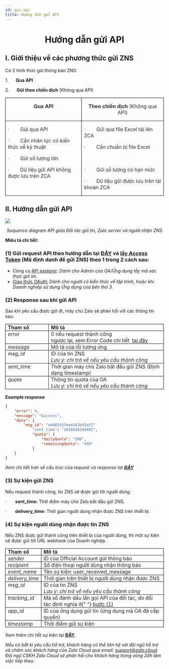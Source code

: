 ```yaml
---
id: gui-api
title: Hướng dẫn gửi API
---
```


# <p style="text-align: center">Hướng dẫn gửi API</p>

## I. Giới thiệu về các phương thức gửi ZNS

Có 2 hình thức gửi thông báo ZNS:

1.      **Qua API**

2.      **Gửi theo chiến dịch** (Không qua API)

<table>
  <tbody>
    <tr>
      <td style="border:1.0pt solid black;height:15.0pt;padding:0in 5.4pt;vertical-align:top;width:225.75pt;">
        <p style="text-align:center;">
          <span style="color:#323130;">
            <strong>Qua API</strong>
          </span>
        </p>
      </td>
      <td style="border-bottom-style:solid;border-color:black;border-left-style:none;border-right-style:solid;border-top-style:solid;border-width:1.0pt;height:15.0pt;padding:0in 5.4pt;vertical-align:top;width:231.1pt;">
        <p style="text-align:center;">
          <span style="color:#323130;">
            <strong>Theo chiến dịch&nbsp;</strong>(Không qua API)
          </span>
        </p>
      </td>
    </tr>
    <tr>
      <td style="border-bottom-style:solid;border-color:black;border-left-style:solid;border-right-style:solid;border-top-style:none;border-width:1.0pt;height:136.5pt;padding:0in 5.4pt;vertical-align:top;width:225.75pt;">
        <p>
          <span style="color:#323130;">
            ·&nbsp;&nbsp;&nbsp;&nbsp;&nbsp;&nbsp; &nbsp;Gửi qua API
          </span>
        </p>
        <p>
          <span style="color:#323130;">
            ·&nbsp;&nbsp;&nbsp;&nbsp;&nbsp;&nbsp; &nbsp;Cần nhân lực có kiến
            thức về kỹ thuật&nbsp;
          </span>
        </p>
        <p>
          <span style="color:#323130;">
            ·&nbsp;&nbsp;&nbsp;&nbsp;&nbsp;&nbsp; &nbsp;Gửi số lượng lớn&nbsp;
          </span>
        </p>
        <p>
          <span style="color:#323130;">
            ·&nbsp;&nbsp;&nbsp;&nbsp;&nbsp;&nbsp; &nbsp;Dữ liệu gửi API không
            được lưu trên ZCA
          </span>
        </p>
      </td>
      <td style="border-bottom:1.0pt solid black;border-left-style:none;border-right:1.0pt solid black;border-top-style:none;height:136.5pt;padding:0in 5.4pt;vertical-align:top;width:231.1pt;">
        <p>
          <span style="color:#323130;">
            ·&nbsp;&nbsp;&nbsp;&nbsp;&nbsp;&nbsp; &nbsp;Gửi qua file Excel tải
            lên ZCA
          </span>
        </p>
        <p>
          <span style="color:#323130;">
            ·&nbsp;&nbsp;&nbsp;&nbsp;&nbsp;&nbsp; &nbsp;Cần chuẩn bị file
            Excel&nbsp;
          </span>
        </p>
        <p style="margin-left:.5in;">
          <span style="color:#323130;">&nbsp;</span>
        </p>
        <p>
          <span style="color:#323130;">
            ·&nbsp;&nbsp;&nbsp;&nbsp;&nbsp;&nbsp; &nbsp;Gửi số lượng có hạn mức
          </span>
        </p>
        <p>
          <span style="color:#323130;">
            ·&nbsp;&nbsp;&nbsp;&nbsp;&nbsp;&nbsp; &nbsp;Dữ liệu gửi được lưu
            trên tài khoản ZCA
          </span>
        </p>
      </td>
    </tr>
  </tbody>
</table>

## II. Hướng dẫn gửi API

<p style={{ textAlign: "center" }}>
  <img src="https://stc-oa.zdn.vn/uploads/046b14d8a00bee14b617f6dc541a2bd0.png" />
</p>

_<p align="center">Sequence diagram API giữa Đối tác gửi tin, Zalo server và người nhận ZNS</p>_

**Miêu tả chi tiết:**

### **(1) Gửi request API** theo hướng dẫn tại [**ĐÂY**](https://developers.zalo.me/docs/zalo-notification-service/gui-tin-zns/gui-zns) và [**lấy Access Token**](https://stc-developers.zdn.vn/docs/v2/official-account/bat-dau/xac-thuc-va-uy-quyen-cho-ung-dung-new) (Mã định danh để gửi ZNS) theo 1 trong 2 cách sau:

- Công cụ [API explorer](https://developers.zalo.me/docs/api/official-account-api/xac-thuc-va-uy-quyen/cach-2-xac-thuc-voi-cong-cu-api-explorer/phuong-thuc-lay-oa-access-token-su-dung-cong-cu-api-explorer-post-5004): _Dành cho Admin của OA/Ứng dụng lấy mã xác thực gửi tin._
- [Giao thức OAuth:](https://developers.zalo.me/docs/api/official-account-api/xac-thuc-va-uy-quyen/cach-1-xac-thuc-voi-giao-thuc-oauth/yeu-cau-cap-moi-oa-access-token-post-4307) _Dành cho người có kiến thức về lập trình, hoặc khi Doanh nghiệp sử dụng Ứng dụng của bên thứ 3._

### **(2) Response** sau khi gửi API

Sau khi yêu cầu được gửi đi, máy chủ Zalo sẽ phản hồi với các thông tin sau:

<table>
  <tbody>
    <tr>
      <td style="border:1.0pt solid black;height:15.0pt;padding:0in 5.4pt;vertical-align:top;width:103.5pt;">
        <span style="color:#262626;">
          <strong>Tham số</strong>
        </span>
      </td>
      <td style="border-bottom-style:solid;border-color:black;border-left-style:none;border-right-style:solid;border-top-style:solid;border-width:1.0pt;height:15.0pt;padding:0in 5.4pt;vertical-align:top;width:328.0pt;">
        <span style="color:#262626;">
          <strong>Mô tả</strong>
        </span>
      </td>
    </tr>
    <tr>
      <td style="border-bottom-style:solid;border-color:black;border-left-style:solid;border-right-style:solid;border-top-style:none;border-width:1.0pt;height:15.0pt;padding:0in 5.4pt;vertical-align:top;width:103.5pt;">
        <span style="color:#262626;">
          <i>error</i>
        </span>
      </td>
      <td style="border-bottom:1.0pt solid black;border-left-style:none;border-right:1.0pt solid black;border-top-style:none;height:15.0pt;padding:0in 5.4pt;vertical-align:top;width:328.0pt;">
        <span style="color:#262626;">0 nếu request thành công</span>
        <br />
        <span style="color:#262626;">
          ngược lại, xem Error Code chi tiết&nbsp;
        </span>
        <a
          target="_blank"
          rel="noopener noreferrer"
          href="https://developers.zalo.me/docs/api/zalo-notification-service-api/phu-luc/bang-ma-loi-post-5233"
        >
          <span style="color:#262626;">tại đây</span>
        </a>
      </td>
    </tr>
    <tr>
      <td style="border-bottom-style:solid;border-color:black;border-left-style:solid;border-right-style:solid;border-top-style:none;border-width:1.0pt;height:15.0pt;padding:0in 5.4pt;vertical-align:top;width:103.5pt;">
        <span style="color:#262626;">
          <i>message</i>
        </span>
      </td>
      <td style="border-bottom:1.0pt solid black;border-left-style:none;border-right:1.0pt solid black;border-top-style:none;height:15.0pt;padding:0in 5.4pt;vertical-align:top;width:328.0pt;">
        <span style="color:#262626;">Mô tả của lỗi tương ứng</span>
      </td>
    </tr>
    <tr>
      <td style="border-bottom-style:solid;border-color:black;border-left-style:solid;border-right-style:solid;border-top-style:none;border-width:1.0pt;height:15.0pt;padding:0in 5.4pt;vertical-align:top;width:103.5pt;">
        <span style="color:#262626;">
          <i>msg_id</i>
        </span>
      </td>
      <td style="border-bottom:1.0pt solid black;border-left-style:none;border-right:1.0pt solid black;border-top-style:none;height:15.0pt;padding:0in 5.4pt;vertical-align:top;width:328.0pt;">
        <span style="color:#262626;">ID của tin ZNS</span>
        <br />
        <span style="color:#262626;">
          <i>Lưu ý: chỉ trả về nếu yêu cầu thành công</i>
        </span>
      </td>
    </tr>
    <tr>
      <td style="border-bottom-style:solid;border-color:black;border-left-style:solid;border-right-style:solid;border-top-style:none;border-width:1.0pt;height:15.0pt;padding:0in 5.4pt;vertical-align:top;width:103.5pt;">
        <span style="color:#262626;">
          <i>sent_time</i>
        </span>
      </td>
      <td style="border-bottom:1.0pt solid black;border-left-style:none;border-right:1.0pt solid black;border-top-style:none;height:15.0pt;padding:0in 5.4pt;vertical-align:top;width:328.0pt;">
        <span style="color:#262626;">
          Thời gian máy chủ Zalo bắt đầu gửi ZNS (Định dạng timestamp)
        </span>
      </td>
    </tr>
    <tr>
      <td style="border-bottom-style:solid;border-color:black;border-left-style:solid;border-right-style:solid;border-top-style:none;border-width:1.0pt;height:15.0pt;padding:0in 5.4pt;vertical-align:top;width:103.5pt;">
        <span style="color:#262626;">
          <i>quota</i>
        </span>
      </td>
      <td style="border-bottom:1.0pt solid black;border-left-style:none;border-right:1.0pt solid black;border-top-style:none;height:15.0pt;padding:0in 5.4pt;vertical-align:top;width:328.0pt;">
        <span style="color:#262626;">Thông tin quota của OA</span>
        <br />
        <span style="color:#262626;">
          <i>Lưu ý: chỉ trả về nếu yêu cầu thành công</i>
        </span>
      </td>
    </tr>
  </tbody>
</table>

**Example response**

```json
{
    "error": 0,
    "message": "Success",
    "data": {
        "msg_id": "a4d0243feee163bd3af2"
            "sent_time": "1626926349402",
            "quota": {
                "dailyQuota": "500",
                "remainingQuota": "499"
            }
    }
}
```

_Xem chi tiết hơn về cấu trúc của request và response tại [**ĐÂY**](https://developers.zalo.me/docs/api/zalo-notification-service-api/gui-zns/gui-zns-post-5208)_

### **(3) Sự kiện gửi ZNS** [](https://zalo.cloud/zns/guidelines/zns-api#3-s%E1%BB%B1-ki%E1%BB%87n-g%E1%BB%ADi-zns)

Nếu request thành công, tin ZNS sẽ được gửi tới người dùng:

·       **sent_time:** Thời điểm máy chủ Zalo bắt đầu gửi ZNS.

·       **delivery_time:** Thời gian người dùng nhận được ZNS trên thiết bị.

### **(4) Sự kiện người dùng nhận được tin ZNS** [](https://zalo.cloud/zns/guidelines/zns-api#4-s%E1%BB%B1-ki%E1%BB%87n-ng%C6%B0%E1%BB%9Di-d%C3%B9ng-nh%E1%BA%ADn-%C4%91%C6%B0%E1%BB%A3c-tin-zns)

Nếu ZNS được gửi thành công trên thiết bị của người dùng, thì một sự kiện sẽ được gửi tới URL webhook của Doanh nghiệp.

<table>
  <tbody>
    <tr>
      <td style="border:1.0pt solid black;height:15.0pt;padding:0in 5.4pt;vertical-align:top;width:72.8pt;">
        <span style="color:#262626;">
          <strong>Tham số</strong>
        </span>
      </td>
      <td style="border-bottom-style:solid;border-color:black;border-left-style:none;border-right-style:solid;border-top-style:solid;border-width:1.0pt;height:15.0pt;padding:0in 5.4pt;vertical-align:top;width:377.95pt;">
        <span style="color:#262626;">
          <strong>Mô tả</strong>
        </span>
      </td>
    </tr>
    <tr>
      <td style="border-bottom-style:solid;border-color:black;border-left-style:solid;border-right-style:solid;border-top-style:none;border-width:1.0pt;height:15.0pt;padding:0in 5.4pt;vertical-align:top;width:72.8pt;">
        <span style="color:#262626;">
          <i>sender</i>
        </span>
      </td>
      <td style="border-bottom:1.0pt solid black;border-left-style:none;border-right:1.0pt solid black;border-top-style:none;height:15.0pt;padding:0in 5.4pt;vertical-align:top;width:377.95pt;">
        <span style="color:#262626;">
          ID của Official Account gửi thông báo
        </span>
      </td>
    </tr>
    <tr>
      <td style="border-bottom-style:solid;border-color:black;border-left-style:solid;border-right-style:solid;border-top-style:none;border-width:1.0pt;height:15.0pt;padding:0in 5.4pt;vertical-align:top;width:72.8pt;">
        <span style="color:#262626;">
          <i>recipient</i>
        </span>
      </td>
      <td style="border-bottom:1.0pt solid black;border-left-style:none;border-right:1.0pt solid black;border-top-style:none;height:15.0pt;padding:0in 5.4pt;vertical-align:top;width:377.95pt;">
        <span style="color:#262626;">
          Số điện thoại người dùng nhận thông báo
        </span>
      </td>
    </tr>
    <tr>
      <td style="border-bottom-style:solid;border-color:black;border-left-style:solid;border-right-style:solid;border-top-style:none;border-width:1.0pt;height:15.0pt;padding:0in 5.4pt;vertical-align:top;width:72.8pt;">
        <span style="color:#262626;">
          <i>event_name</i>
        </span>
      </td>
      <td style="border-bottom:1.0pt solid black;border-left-style:none;border-right:1.0pt solid black;border-top-style:none;height:15.0pt;padding:0in 5.4pt;vertical-align:top;width:377.95pt;">
        <span style="color:#262626;">Tên sự kiện: user_received_message</span>
      </td>
    </tr>
    <tr>
      <td style="border-bottom-style:solid;border-color:black;border-left-style:solid;border-right-style:solid;border-top-style:none;border-width:1.0pt;height:15.0pt;padding:0in 5.4pt;vertical-align:top;width:72.8pt;">
        <span style="color:#262626;">
          <i>delivery_time</i>
        </span>
      </td>
      <td style="border-bottom:1.0pt solid black;border-left-style:none;border-right:1.0pt solid black;border-top-style:none;height:15.0pt;padding:0in 5.4pt;vertical-align:top;width:377.95pt;">
        <span style="color:#262626;">
          Thời gian trên thiết bị người dùng nhận được ZNS
        </span>
      </td>
    </tr>
    <tr>
      <td style="border-bottom-style:solid;border-color:black;border-left-style:solid;border-right-style:solid;border-top-style:none;border-width:1.0pt;height:15.0pt;padding:0in 5.4pt;vertical-align:top;width:72.8pt;">
        <span style="color:#262626;">
          <i>msg_id</i>
        </span>
      </td>
      <td style="border-bottom:1.0pt solid black;border-left-style:none;border-right:1.0pt solid black;border-top-style:none;height:15.0pt;padding:0in 5.4pt;vertical-align:top;width:377.95pt;">
        <span style="color:#262626;">ID của tin ZNS</span>
        <br />
        <span style="color:#262626;">
          <i>Lưu ý: chỉ trả về nếu yêu cầu thành công</i>
        </span>
      </td>
    </tr>
    <tr>
      <td style="border-bottom-style:solid;border-color:black;border-left-style:solid;border-right-style:solid;border-top-style:none;border-width:1.0pt;height:15.0pt;padding:0in 5.4pt;vertical-align:top;width:72.8pt;">
        <span style="color:#262626;">
          <i>tracking_id</i>
        </span>
      </td>
      <td style="border-bottom:1.0pt solid black;border-left-style:none;border-right:1.0pt solid black;border-top-style:none;height:15.0pt;padding:0in 5.4pt;vertical-align:top;width:377.95pt;">
        <span style="color:#262626;">
          Mã số đánh dấu lần gọi API của đối tác, do đối tác định nghĩa ở{" "}
          <u>bước (1)</u>
        </span>
      </td>
    </tr>
    <tr>
      <td style="border-bottom-style:solid;border-color:black;border-left-style:solid;border-right-style:solid;border-top-style:none;border-width:1.0pt;height:15.0pt;padding:0in 5.4pt;vertical-align:top;width:72.8pt;">
        <span style="color:#262626;">
          <i>app_id</i>
        </span>
      </td>
      <td style="border-bottom:1.0pt solid black;border-left-style:none;border-right:1.0pt solid black;border-top-style:none;height:15.0pt;padding:0in 5.4pt;vertical-align:top;width:377.95pt;">
        <span style="color:#262626;">
          ID của ứng dụng gửi tin (ứng dụng mà OA đã cấp quyền)
        </span>
      </td>
    </tr>
    <tr>
      <td style="border-bottom-style:solid;border-color:black;border-left-style:solid;border-right-style:solid;border-top-style:none;border-width:1.0pt;height:15.0pt;padding:0in 5.4pt;vertical-align:top;width:72.8pt;">
        <span style="color:#262626;">
          <i>timestamp</i>
        </span>
      </td>
      <td style="border-bottom:1.0pt solid black;border-left-style:none;border-right:1.0pt solid black;border-top-style:none;height:15.0pt;padding:0in 5.4pt;vertical-align:top;width:377.95pt;">
        <span style="color:#262626;">Thời điểm gửi sự kiện</span>
      </td>
    </tr>
  </tbody>
</table>

Xem thêm chi tiết sự kiện tại [**ĐÂY**](https://developers.zalo.me/docs/api/zalo-notification-service-api/webhook/su-kien-nguoi-dung-nhan-thong-bao-zns-post-5235).

_Nếu có bất kì yêu cầu hỗ trợ, khách hàng có thể liên hệ với đội ngũ hỗ trợ và chăm sóc khách hàng của Zalo Cloud qua email:_ [_support@zalo.cloud_](mailto:support@zalo.cloud)_. Đội ngũ CSKH Zalo Cloud sẽ phản hồi cho khách hàng trong vòng 24h làm việc tiếp theo._
